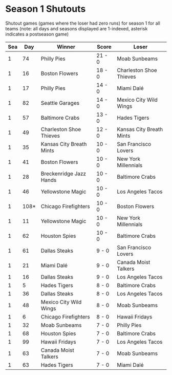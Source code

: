 # Season 1 Shutouts



Shutout games (games where the loser had zero runs) for season 1 for all teams (note: all days and seasons displayed are 1-indexed, asterisk indicates a postseason game)


| Sea | Day | Winner | Score | Loser | 
| ------ |------ |------ |------ |------ |
| 1 | 74 | Philly Pies | 21 - 0 | Moab Sunbeams | 
| 1 | 16 | Boston Flowers | 18 - 0 | Charleston Shoe Thieves | 
| 1 | 17 | Philly Pies | 14 - 0 | Miami Dalé | 
| 1 | 82 | Seattle Garages | 14 - 0 | Mexico City Wild Wings | 
| 1 | 57 | Baltimore Crabs | 13 - 0 | Hades Tigers | 
| 1 | 49 | Charleston Shoe Thieves | 12 - 0 | Kansas City Breath Mints | 
| 1 | 35 | Kansas City Breath Mints | 10 - 0 | San Francisco Lovers | 
| 1 | 41 | Boston Flowers | 10 - 0 | New York Millennials | 
| 1 | 28 | Breckenridge Jazz Hands | 10 - 0 | Baltimore Crabs | 
| 1 | 46 | Yellowstone Magic | 10 - 0 | Los Angeles Tacos | 
| 1 | 108* | Chicago Firefighters | 10 - 0 | Boston Flowers | 
| 1 | 11 | Yellowstone Magic | 10 - 0 | New York Millennials | 
| 1 | 62 | Houston Spies | 10 - 0 | Baltimore Crabs | 
| 1 | 61 | Dallas Steaks | 9 - 0 | San Francisco Lovers | 
| 1 | 21 | Miami Dalé | 9 - 0 | Canada Moist Talkers | 
| 1 | 16 | Dallas Steaks | 9 - 0 | Los Angeles Tacos | 
| 1 | 5 | Hades Tigers | 8 - 0 | Baltimore Crabs | 
| 1 | 36 | Dallas Steaks | 8 - 0 | Los Angeles Tacos | 
| 1 | 48 | Mexico City Wild Wings | 8 - 0 | Moab Sunbeams | 
| 1 | 6 | Chicago Firefighters | 8 - 0 | Hawaii Fridays | 
| 1 | 32 | Moab Sunbeams | 7 - 0 | Philly Pies | 
| 1 | 68 | Houston Spies | 7 - 0 | Baltimore Crabs | 
| 1 | 99 | Hawaii Fridays | 7 - 0 | Los Angeles Tacos | 
| 1 | 63 | Canada Moist Talkers | 7 - 0 | Moab Sunbeams | 
| 1 | 63 | Hades Tigers | 7 - 0 | Miami Dalé | 


